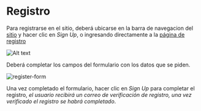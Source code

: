 # Registro
 
 
Para registrarse en el sitio, deberá ubicarse en la barra de navegacion del [sitio](https://www.codenjobs.com/) y hacer clic en *Sign Up*, o ingresando directamente a la [página de registro](https://www.codenjobs.com/register)
 
![Alt text](https://res.cloudinary.com/codenjobs/image/upload/v1663505509/user/file/krfof3begkdtuuosvfmg.png)
 
Deberá completar los campos del formulario con los datos que se piden.
 
![register-form](https://res.cloudinary.com/codenjobs/image/upload/v1660656703/user/file/hgwcxcgw8r6aqvb1k5cm.png)
 
Una vez completado el formulario, hacer clic en *Sign Up* para completar el registro, *el usuario recibirá un correo de verificación de registro, una vez verificado el registro se habrá completado*.
